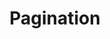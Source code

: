 ---
layout: pattern
categories: [patterns, pagination]
title: Pagination
type: [sub-nav-item]
permalink: /patterns/pagination/
variations: true
overview: Lorem ipsum dolor sit amet, consectetur adipiscing elit, sed do eiusmod tempor incididunt ut labore et dolore magna aliqua. Interdum velit euismod in pellentesque. 
description: |
    
usa-link: "https://designsystem.digital.gov/components/pagination/"
specification: |
pagination-current: 10
pagination-pages: 24
bounded: true
### options:
  ### true
  ### false/leave blank

yml: |
  
  pagination-current: 10
  pagination-pages: 24
  bounded: true
  ### options:
    ### true
    ### false/leave blank

jekyll: |

  "{% include patterns/paginationl/pagination.md %}"

#spec:

### Paths to view design and code... 
## designimg: can be used to show an image of the design until a coded version can be created. The htmlpath & csspath should be located in the pattens folder. Read more about creating coded components in /docs/creating-patterns 
# designimg: 
htmlpath: patterns/pagination/pagination.md
csspath: patterns/pagination/index.scss
---